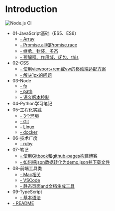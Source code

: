 # Introduction
![Node.js CI](https://github.com/greenwheat/myblog/workflows/Node.js%20CI/badge.svg?branch=master)


* 01-JavaScript基础（ES5、ES6）
  * [- Array](./01-JavaScript基础（ES5、ES6）/Array.md)
  * [- Promise.all和Promise.race](./01-JavaScript基础（ES5、ES6）/Promise.all和Promise.race.md)
  * [- 继承、封装、多态](./01-JavaScript基础（ES5、ES6）/继承、封装、多态.md)
  * [- 预解释、作用域、闭包、this](./01-JavaScript基础（ES5、ES6）/预解释、作用域、闭包、this.md)
* 02-CSS
  * [- 使用viewport+rem或vw的移动端适配方案](./02-CSS/使用viewport+rem或vw的移动端适配方案.md)
  * [- 解决1px的问题](./02-CSS/解决1px的问题.md)
* 03-Node
  * [- fs](./03-Node/fs.md)
  * [- path](./03-Node/path.md)
  * [- 语义版本控制](./03-Node/语义版本控制.md)
* 04-Python学习笔记
* 05-工程化实践
  * [- 3个环境](./05-工程化实践/3个环境.md)
  * [- Git](./05-工程化实践/Git.md)
  * [- Linux](./05-工程化实践/Linux.md)
  * [- docker](./05-工程化实践/docker.md)
* 06-技术广度
  * [- ruby](./06-技术广度/ruby.md)
* 07-笔记
  * [- 使用Gitbook和github-pages构建博客](./07-笔记/使用Gitbook和github-pages构建博客.md)
  * [- 如何把json数据转化为demo.json并下载文件](./07-笔记/如何把json数据转化为demo.json并下载文件.md)
* 08-前端工具类
  * [- Mac相关](./08-前端工具类/Mac相关.md)
  * [- VSCode](./08-前端工具类/VSCode.md)
  * [- 静态页面and文档生成工具](./08-前端工具类/静态页面and文档生成工具.md)
* 09-TypeScript
  * [- 基本语法](./09-TypeScript/基本语法.md)
* [- README](./README.md)